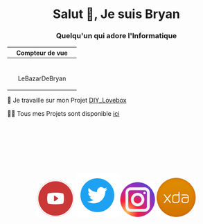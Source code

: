 <h1 align="center"> Salut 👋, Je suis Bryan </h1>
<h3 align="center"> Quelqu'un qui adore l'Informatique </h3>

<div align="center">
  
|     | Compteur de vue |     |
|-----|-----------------|-----|
|     |<img src="https://profile-counter.glitch.me/LeBazarDeBryan/count.svg" alt="" />|
|     |<p align="center">LeBazarDeBryan</p>|     |

</div>

🔭 Je travaille sur mon Projet [DIY_Lovebox](https://github.com/LeBazarDeBryan/DIY_Lovebox#readme)

👨‍💻 Tous mes Projets sont disponible [ici](https://github.com/LeBazarDeBryan?tab=repositories)

<br></br>
<br></br>
<br></br>

<p align="center">
<a href="https://www.youtube.com/channel/UCRtAi_cDRcaJ1mgpqckNCbw"><img src="images/youtube.png" height="85" width="85" /></a>
<a href="https://twitter.com/N0ub4xOfficiel"><img src="images/twitter.png" height="100" width="100" /></a>
<a href="https://www.instagram.com/le_bazar_de_bryan"><img src="images/instagram.png" height="80" width="80" /></a>
<a href="https://forum.xda-developers.com/m/n0ub4x.11771617"><img src="images/xda.png" height="90" width="90" /></a>
</p>
